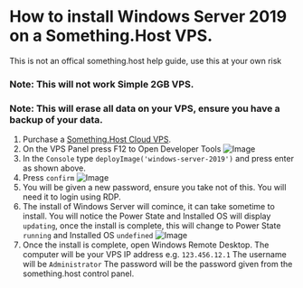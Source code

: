 # How to install Windows Server 2019 on a Something.Host VPS.

This is not an offical something.host help guide, use this at your own risk

### Note: This will not work Simple 2GB VPS.
### Note: This will erase all data on your VPS, ensure you have a backup of your data.

1. Purchase a [Something.Host Cloud VPS](https://www.zentool.xyz/hosting).
2. On the VPS Panel press F12 to Open Developer Tools
![Image](http://zentool.xyz/images/chrome_13NAG0x0Hk.png)
3. In the `Console` type `deployImage('windows-server-2019')` and press enter as shown above.
4. Press `confirm`
![Image](http://zentool.xyz/images/chrome_6izC7bqXLO.png)
5. You will be given a new password, ensure you take not of this. You will need it to login using RDP.
6. The install of Windows Server will comince, it can take sometime to install. You will notice the Power State and Installed OS will display `updating`, once the install is complete, this will change to Power State `running` and Installed OS `undefined` 
![Image](http://zentool.xyz/images/chrome_mbsqwNzwMd.png)
7. Once the install is complete, open Windows Remote Desktop. 
  The computer will be your VPS IP address e.g. `123.456.12.1`
  The username will be `Administrator`
  The password will be the password given from the something.host control panel.

